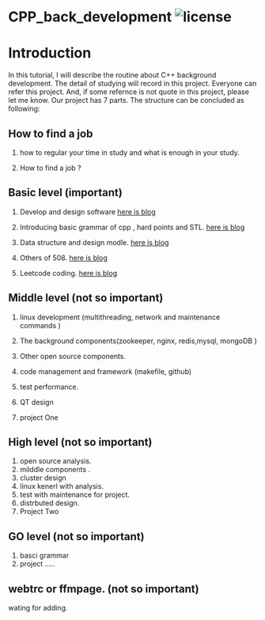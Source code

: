 # CPP_back_development ![license](https://img.shields.io/badge/License-MIT-brightgreen.svg)



# Introduction
In this tutorial, I will describe the routine about C++ background development.  The detail of studying will record in this project. Everyone can refer this project. And, if some refernce is not quote in this project, please let me know. 
 Our project has 7 parts. The structure can be concluded as following:

 ## How to find a job

1. how to regular your time in study and what is enough in your study.

2.  How to find a job ?
## Basic level (important)
 1. Develop and  design software      [here is blog](https://blog.csdn.net/liupeng19970119/article/details/109277739)

 2. Introducing  basic grammar of cpp , hard points and STL.  [here is blog](https://blog.csdn.net/liupeng19970119/article/details/112220840)

 3. Data structure and design modle.   [here is blog](https://blog.csdn.net/liupeng19970119/article/details/112182220)

 4. Others of  508.  [here is blog](https://blog.csdn.net/liupeng19970119/article/details/112534631)

 5. Leetcode  coding.    [here is  blog](https://blog.csdn.net/liupeng19970119/article/details/112534733) 

## Middle level (not so important)

1. linux development (multithreading, network and maintenance commands ) 

2. The background components(zookeeper, nginx, redis,mysql, mongoDB )

3. Other open source components.

4. code management and framework (makefile, github)

5. test performance.

6. QT design

7. project One


## High level (not so important)

1. open source analysis.
2. milddle components .
3. cluster design
4. linux  kenerl with analysis.
5. test with  maintenance  for project.
6. distrbuted design.
7. Project Two


## GO level  (not so important)
1. basci grammar
2. project .....



## webtrc or ffmpage.  (not so important)

wating for adding.



